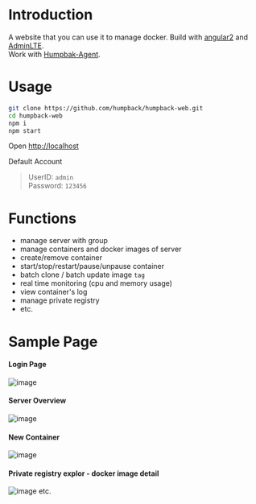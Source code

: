 # Introduction

A website that you can use it to manage docker. Build with [angular2](https://github.com/angular/angular) and [AdminLTE](https://github.com/almasaeed2010/AdminLTE).    
Work with [Humpbak-Agent](https://github.com/humpback/humpback-agent).
# Usage
```bash
git clone https://github.com/humpback/humpback-web.git
cd humpback-web
npm i
npm start
```
Open [http://localhost](http://localhost)

Default Account    
>UserID: `admin`   
Password: `123456`    

# Functions
- manage server with group
- manage containers and docker images of server
- create/remove container
- start/stop/restart/pause/unpause container
- batch clone / batch update image `tag`
- real time monitoring (cpu and memory usage)
- view container's log
- manage private registry
- etc.

# Sample Page
#### Login Page
![image](https://cloud.githubusercontent.com/assets/9428909/22197325/73c2aba4-e18c-11e6-9c9a-c00318abf6f5.png)

#### Server Overview
![image](https://cloud.githubusercontent.com/assets/9428909/22238288/9fc10bc8-e24b-11e6-840a-87699929063f.png)

#### New Container
![image](https://cloud.githubusercontent.com/assets/9428909/22238315/b8292790-e24b-11e6-84ba-58e97288a104.png)

#### Private registry explor - docker image detail
![image](https://cloud.githubusercontent.com/assets/9428909/22238333/ca0debee-e24b-11e6-871b-a1134ed8af46.png)
etc.
